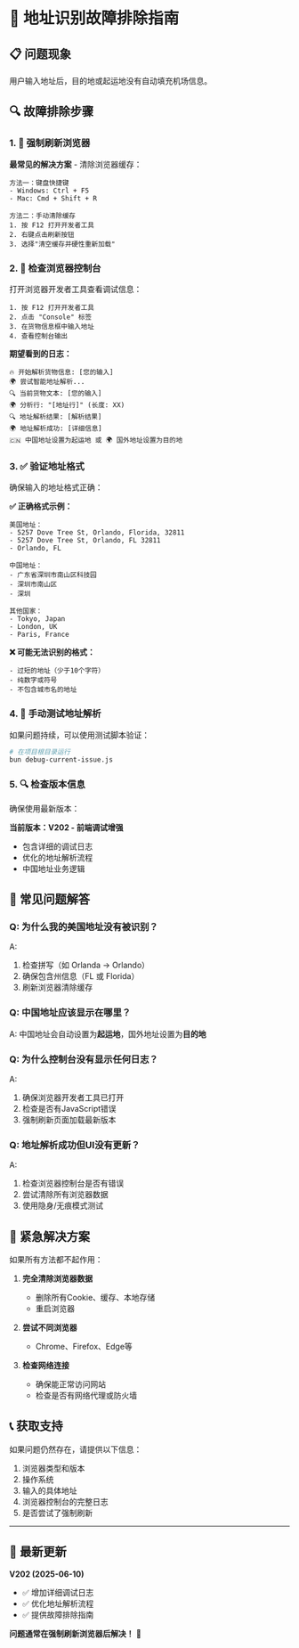 # 🔧 地址识别故障排除指南

## 📋 问题现象
用户输入地址后，目的地或起运地没有自动填充机场信息。

## 🔍 故障排除步骤

### 1. 🔄 强制刷新浏览器
**最常见的解决方案** - 清除浏览器缓存：

```
方法一：键盘快捷键
- Windows: Ctrl + F5
- Mac: Cmd + Shift + R

方法二：手动清除缓存
1. 按 F12 打开开发者工具
2. 右键点击刷新按钮
3. 选择"清空缓存并硬性重新加载"
```

### 2. 📱 检查浏览器控制台
打开浏览器开发者工具查看调试信息：

```
1. 按 F12 打开开发者工具
2. 点击 "Console" 标签
3. 在货物信息框中输入地址
4. 查看控制台输出
```

**期望看到的日志：**
```
🔥 开始解析货物信息: [您的输入]
🌍 尝试智能地址解析...
🔍 当前货物文本: [您的输入]
🌍 分析行: "[地址行]" (长度: XX)
🔍 地址解析结果: [解析结果]
🌍 地址解析成功: [详细信息]
🇨🇳 中国地址设置为起运地 或 🌍 国外地址设置为目的地
```

### 3. ✅ 验证地址格式
确保输入的地址格式正确：

**✅ 正确格式示例：**
```
美国地址：
- 5257 Dove Tree St, Orlando, Florida, 32811
- 5257 Dove Tree St, Orlando, FL 32811
- Orlando, FL

中国地址：
- 广东省深圳市南山区科技园
- 深圳市南山区
- 深圳

其他国家：
- Tokyo, Japan
- London, UK
- Paris, France
```

**❌ 可能无法识别的格式：**
```
- 过短的地址（少于10个字符）
- 纯数字或符号
- 不包含城市名的地址
```

### 4. 🧪 手动测试地址解析
如果问题持续，可以使用测试脚本验证：

```bash
# 在项目根目录运行
bun debug-current-issue.js
```

### 5. 🔍 检查版本信息
确保使用最新版本：

**当前版本：V202 - 前端调试增强**
- 包含详细的调试日志
- 优化的地址解析流程
- 中国地址业务逻辑

## 🎯 常见问题解答

### Q: 为什么我的美国地址没有被识别？
A:
1. 检查拼写（如 Orlanda → Orlando）
2. 确保包含州信息（FL 或 Florida）
3. 刷新浏览器清除缓存

### Q: 中国地址应该显示在哪里？
A: 中国地址会自动设置为**起运地**，国外地址设置为**目的地**

### Q: 为什么控制台没有显示任何日志？
A:
1. 确保浏览器开发者工具已打开
2. 检查是否有JavaScript错误
3. 强制刷新页面加载最新版本

### Q: 地址解析成功但UI没有更新？
A:
1. 检查浏览器控制台是否有错误
2. 尝试清除所有浏览器数据
3. 使用隐身/无痕模式测试

## 🚨 紧急解决方案

如果所有方法都不起作用：

1. **完全清除浏览器数据**
   - 删除所有Cookie、缓存、本地存储
   - 重启浏览器

2. **尝试不同浏览器**
   - Chrome、Firefox、Edge等

3. **检查网络连接**
   - 确保能正常访问网站
   - 检查是否有网络代理或防火墙

## 📞 获取支持

如果问题仍然存在，请提供以下信息：

1. 浏览器类型和版本
2. 操作系统
3. 输入的具体地址
4. 浏览器控制台的完整日志
5. 是否尝试了强制刷新

---

## 🔄 最新更新

**V202 (2025-06-10)**
- ✅ 增加详细调试日志
- ✅ 优化地址解析流程
- ✅ 提供故障排除指南

**问题通常在强制刷新浏览器后解决！** 🎉
